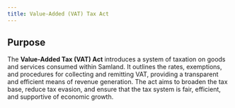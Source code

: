 ```yaml
---
title: Value-Added (VAT) Tax Act
---
```


## Purpose

The **Value-Added Tax (VAT) Act** introduces a system of taxation on goods and services consumed within Samland. It outlines the rates, exemptions, and procedures for collecting and remitting VAT, providing a transparent and efficient means of revenue generation. The act aims to broaden the tax base, reduce tax evasion, and ensure that the tax system is fair, efficient, and supportive of economic growth.
